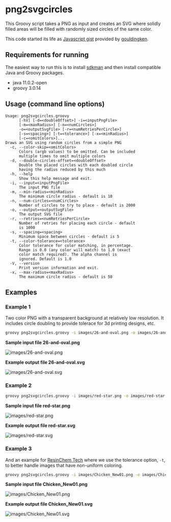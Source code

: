 # png2svgcircles

This Groovy script takes a PNG as input and creates an SVG where
solidly filled areas will be filled with randomly sized
circles of the same color.

This code started its life as [Javascript gist](https://gist.github.com/gouldingken/8d0b7a05b0b0156da3b8) provided by
[gouldingken](https://gist.github.com/gouldingken). 

## Requirements for running

The easiest way to run this is to install [sdkman](https://sdkman.io/)
and then install compatible Java and Groovy packages.
* java 11.0.2-open
* groovy 3.0.14

## Usage (command line options)

```
Usage: png2svgcircles.groovy 
      [-hV] [-d=<doubleOffset>] -i=<inputPngFile>
      [-m=<maxRadius>] [-n=<numCircles>]
      -o=<outputSvgFile> [-r=<numRetriesPerCircle>]
      [-s=<spacing>] [-t=<tolerance>] [-x=<minRadius>]
      [-c=<omitColors>]...
Draws an SVG using random circles from a simple PNG
  -c, --color-skip=<omitColors>
      Colors (argb values) to be omitted. Can be included
      multiple times to omit multiple colors
  -d, --double-circles-offset=<doubleOffset>
      Double the placed circles with each doubled circle
      having the radius reduced by this much
  -h, --help
      Show this help message and exit.
  -i, --input=<inputPngFile>
      The input PNG file
  -m, --min-radius=<minRadius>
      The minimum circle radius - default is 10
  -n, --num-circles=<numCircles>
      Number of circles to try to place - default is 2000
  -o, --output=<outputSvgFile>
      The output SVG file
  -r, --retries=<numRetriesPerCircle>
      Number of retries for placing each circle - default
      is 1000
  -s, --spacing=<spacing>
      Minimum space between circles - default is 5
  -t, --color-tolerance=<tolerance>
      Color tolerance for color matching, in percentage.
      Range is 0.0 (any color will match) to 1.0 (exact
      color match required). The alpha channel is
      ignored. Default is 1.0
  -V, --version
      Print version information and exit.
  -x, --max-radius=<maxRadius>
      The maximum circle radius - default is 50
```

## Examples

### Example 1

Two color PNG with a transparent background at relatively low resolution. It includes circle doubling to provide tolerace for 3d printing designs, etc.

```bash
groovy png2svgcircles.groovy -i images/26-and-oval.png -o images/26-and-oval.svg -s 5 -m 10 -x 40 -c -1 -d 1
```

**Sample input file 26-and-oval.png**

![images/26-and-oval.png](images/26-and-oval.png)

**Example output file 26-and-oval.svg**

![images/26-and-oval.svg](images/26-and-oval.svg)

### Example 2

```bash
groovy png2svgcircles.groovy -i images/red-star.png -o images/red-star.svg -s 2 -m 5 -x 30 -c 0
```

**Sample input file red-star.png**

![images/red-star.png](images/red-star.png)

**Example output file red-star.svg**

![images/red-star.svg](images/red-star.svg)

### Example 3

And an example for [ResinChem Tech](https://www.youtube.com/@ResinChemTech) where we use the tolerance option, `-t`, to better handle images that have non-uniform coloring.

```bash
groovy png2svgcircles.groovy -i images/Chicken_New01.png -o images/Chicken_New01.svg -s 1 -m 2 -x 20 -t 0.5
```

**Sample input file Chicken_New01.png**

![images/Chicken_New01.png](images/Chicken_New01.png)

**Example output file Chicken_New01.svg**

![images/Chicken_New01.svg](images/Chicken_New01.svg)
